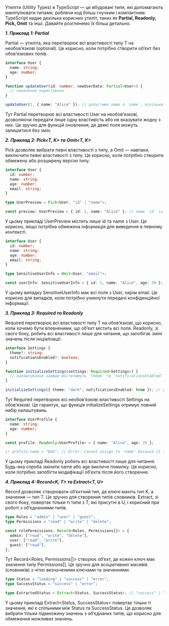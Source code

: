 Утиліти (Utility Types) в TypeScript — це вбудовані типи, які допомагають маніпулювати типами, 
роблячи код більш гнучким і компактним. 
TypeScript надає декілька корисних утиліт, таких як **Partial, Readonly, Pick, Omit** та інші. 
Давайте розглянемо їх більш детально.

**_1. Приклад 1: Partial<T>_**

Partial — утиліта, яка перетворює всі властивості типу T на необов’язкові (optional). 
Це корисно, коли потрібно створити об’єкт без обов’язкових полів.

```ts
interface User {
  name: string;
  age: number;
}

function updateUser(id: number, newUserData: Partial<User>) {
  // оновлення користувача
}

updateUser(1, { name: "Alice" }); // допустимо лише з `name`, оскільки `age` необов’язковий
```
Тут Partial<User> перетворює всі властивості User на необов’язкові, 
дозволяючи передати лише одну властивість або не вказувати жодну з них. 
Це зручно для функцій оновлення, де деякі поля можуть залишитися без змін.

**_2. Приклад 2: Pick<T, K> та Omit<T, K>_**

Pick дозволяє вибрати певні властивості з типу, а Omit — навпаки, виключити певні властивості з типу. 
Це корисно, коли потрібно створити обмежену або розширену версію типу.

```ts
interface User {
  id: number;
  name: string;
  age: number;
  email: string;
}

type UserPreview = Pick<User, "id" | "name">;

const preview: UserPreview = { id: 1, name: "Alice" }; // лише `id` та `name`
```
У цьому прикладі UserPreview містить лише id та name з User. 
Це корисно, якщо потрібна обмежена інформація для виведення в певному контексті.

```ts
interface User {
  id: number;
  name: string;
  age: number;
  email: string;
}

type SensitiveUserInfo = Omit<User, "email">;

const userInfo: SensitiveUserInfo = { id: 1, name: "Alice", age: 30 };
```
У цьому випадку SensitiveUserInfo має всі поля з User, окрім email. 
Це корисно для випадків, коли потрібно уникнути передачі конфіденційної інформації.

**_3. Приклад 3: Required<T> та Readonly<T>_**

Required перетворює всі властивості типу T на обов’язкові, що корисно, коли хочемо бути впевненими, 
що об’єкт містить всі поля. 
Readonly, зі свого боку, робить всі властивості лише для читання, 
що запобігає зміні значень після ініціалізації.

```ts
interface Settings {
  theme?: string;
  notificationsEnabled?: boolean;
}

function initializeSettings(settings: Required<Settings>) {
  // налаштування завжди міститимуть `theme` та `notificationsEnabled`
}

initializeSettings({ theme: "dark", notificationsEnabled: true }); // всі поля обов'язкові
```
Тут Required<Settings> перетворює всі необов’язкові властивості Settings на обов’язкові. 
Це гарантує, що функція initializeSettings отримує повний набір налаштувань.

```ts
interface UserProfile {
  name: string;
  age: number;
}

const profile: Readonly<UserProfile> = { name: "Alice", age: 25 };

// profile.name = "Bob"; // Error: Cannot assign to 'name' because it is a read-only property
```
У цьому прикладі Readonly<UserProfile> робить всі властивості лише для читання. 
Будь-яка спроба змінити name або age викличе помилку. Це корисно, коли потрібно запобігти 
модифікації об’єкта після його створення.

**_4. Приклад 4: Record<K, T> та Extract<T, U>_**

Record дозволяє створювати об’єктний тип, де ключі мають тип K, а значення — тип T. 
Це зручно для створення типів словників. 
Extract, зі свого боку, повертає тільки ті типи з T, які присутні в U, і корисний 
при роботі з об’єднаннями типів.

```ts
type Roles = "admin" | "user" | "guest";
type Permissions = "read" | "write" | "delete";

const rolePermissions: Record<Roles, Permissions[]> = {
  admin: ["read", "write", "delete"],
  user: ["read", "write"],
  guest: ["read"],
};
```
Тут Record<Roles, Permissions[]> створює об’єкт, де кожен ключ має значення типу Permissions[]. 
Це зручно для асоціативних масивів (словників) з чітко визначеними ключами та значеннями.

```ts
type Status = "loading" | "success" | "error";
type SuccessStatus = "success" | "error";

type ExtractedStatus = Extract<Status, SuccessStatus>; // "success" | "error"
```
У цьому прикладі Extract<Status, SuccessStatus> повертає тільки ті значення, 
які є спільними між Status та SuccessStatus. 
Це дозволяє вибрати тільки підмножину значень з об’єднаних типів, що корисно
для обмеження можливих значень.

